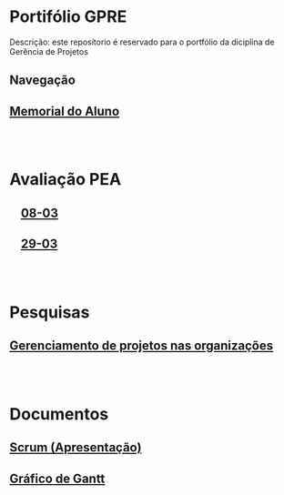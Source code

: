# Portifólio GPRE
 Descrição: este reposítorio é reservado para o portfólio da diciplina de Gerência de Projetos
## Navegação

## [<ins>Memorial do Aluno</ins>]($root$/../Memorial%20do%20Aluno/Memorial.md)

<br><br>
# Avaliação PEA

## &nbsp;&nbsp;&nbsp; [<ins>08-03</ins>]($root$/../Avalição%20do%20PEA/PEA-08-03.md)

## &nbsp;&nbsp;&nbsp; [<ins>29-03</ins>]($root$/../Avalição%20do%20PEA/PEA-29-03.md)

<br><br/>
# Pesquisas 
## [<ins>Gerenciamento de projetos nas organizações</ins>]($root$/../docs/Gerenciamento%20de%20Projetos%20-%20Pesquisa.pdf)

<br><br>
# Documentos
## [<ins>Scrum (Apresentação)</ins>]($root$/../docs/Scrum.pdf)
## [<ins>Gráfico de Gantt</ins>]($root$/../docs/Gr%C3%A1fico%20de%20Gantt%20%20-%20CronogramaDeProjeto.pdf)
